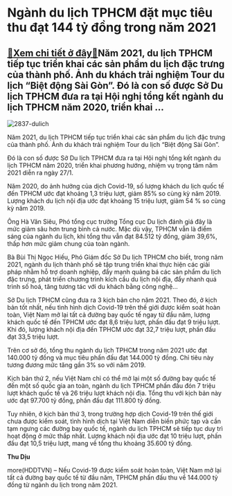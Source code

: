 Ngành du lịch TPHCM đặt mục tiêu thu đạt 144 tỷ đồng trong năm 2021
===================================================================

[:gift:Xem chi tiết ở đây:gift:](https://hddtvn.com/nganh-du-lich-tphcm-dat-muc-tieu-thu-dat-144-ty-dong-trong-nam-2021/)Năm 2021, du lịch TPHCM tiếp tục triển khai các sản phẩm du lịch đặc trưng của thành phố. Ảnh du khách trải nghiệm Tour du lịch “Biệt động Sài Gòn”. Đó là con số được Sở Du lịch TPHCM đưa ra tại Hội nghị tổng kết ngành du lịch TPHCM năm 2020, triển khai …
---------------------------------------------------------------------------------------------------------------------------------------------------------------------------------------------------------------------------------------------------------------





![2837-dulich](https://hddtvn.com/wp-content/uploads/2021/01/2837_dulich.jpg "Nhiều DN du lịch, lữ hành TPHCM")


Năm 2021, du lịch TPHCM tiếp tục triển khai các sản phẩm du lịch đặc trưng của thành phố. Ảnh du khách trải nghiệm Tour du lịch “Biệt động Sài Gòn”.



Đó là con số được Sở Du lịch TPHCM đưa ra tại Hội nghị tổng kết ngành du lịch TPHCM năm 2020, triển khai phương hướng, nhiệm vụ trọng tâm năm 2021 diễn ra ngày 27/1.


Năm 2020, do ảnh hưởng của dịch Covid-19, số lượng khách du lịch quốc tế đến TPHCM ước đạt khoảng 1,3 triệu lượt, giảm 85% so cùng kỳ năm 2019. Lượng khách du lịch nội địa ước đạt khoảng 15 triệu lượt, giảm 54 % so cùng kỳ năm 2019.


Ông Hà Văn Siêu, Phó tổng cục trưởng Tổng cục Du lịch đánh giá đây là mức giảm sâu hơn trung bình cả nước. Mặc dù vậy, TPHCM vẫn là điểm sáng của ngành du lịch, khi tổng thu vẫn đạt 84.512 tỷ đồng, giảm 39,6%, thấp hơn mức giảm chung của toàn ngành.


Bà Bùi Thị Ngọc Hiếu, Phó Giám đốc Sở Du lịch TPHCM cho biết, trong năm 2021, ngành du lịch thành phố sẽ tập trung triển khai thực hiện các giải pháp nhằm hỗ trợ doanh nghiệp, đẩy mạnh quảng bá các sản phẩm du lịch đặc trưng, phát triển chương trình kích cầu du lịch nội địa, đẩy nhanh quá trình số hoá, tăng tương tác với du khách bằng công nghệ…


Sở Du lịch TPHCM cũng đưa ra 3 kịch bản cho năm 2021. Theo đó, ở kịch bản tốt nhất, nếu tình hình dịch Covid-19 trên thế giới được kiểm soát hoàn toàn, Việt Nam mở lại tất cả đường bay quốc tế ngay từ đầu năm, lượng khách quốc tế đến TPHCM ước đạt 8,6 triệu lượt, phấn đấu đạt 9 triệu lượt. Khi đó, lượng khách nội địa đến TPHCM ước đạt 32,7 triệu lượt, phấn đấu đạt 33,5 triệu lượt.


Trên cơ sở đó, tổng thu ngành du lịch TPHCM trong năm 2021 ước đạt 140.000 tỷ đồng và mục tiêu phấn đấu đạt 144.000 tỷ đồng. Chỉ tiêu này tương đương mức tăng gần 3% so với năm 2019.


Kịch bản thứ 2, nếu Việt Nam chỉ có thể mở lại một số đường bay quốc tế đến một số quốc gia an toàn, ngành du lịch TPHCM phấn đấu đón 7 triệu lượt khách quốc tế và 26 triệu lượt khách nội địa. Tổng thu với kịch bản này ước đạt 97.700 tỷ đồng, phấn đấu đạt 111.800 tỷ đồng.


Tuy nhiên, ở kịch bản thứ 3, trong trường hợp dịch Covid-19 trên thế giới chưa được kiểm soát, tình hình dịch tại Việt Nam diễn biến phức tạp và cần tạm ngưng các đường bay quốc tế, ngành du lịch TPHCM sẽ tiếp tục duy trì hoạt động ở mức thấp nhất. Lượng khách nội địa ước đạt 10 triệu lượt, phấn đấu đạt 10,5 triệu lượt, mang về tổng thu khoảng 35.600 tỷ đồng.




**Thu Dịu**



more(HDDTVN) – Nếu Covid-19 được kiểm soát hoàn toàn, Việt Nam mở lại tất cả đường bay quốc tế từ đầu năm, TPHCM phấn đấu thu về 144.000 tỷ đồng từ ngành du lịch trong năm 2021.

